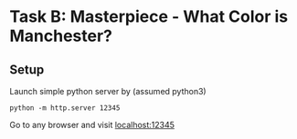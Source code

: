# Task B: Masterpiece - What Color is Manchester?
## Setup
Launch simple python server by (assumed python3)
```
python -m http.server 12345
```
Go to any browser and visit [localhost:12345](localhost:12345)
